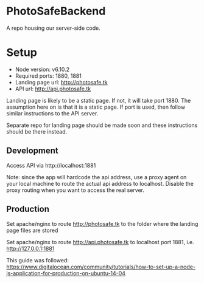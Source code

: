 # PhotoSafeBackend
A repo housing our server-side code.

# Setup
* Node version: v6.10.2
* Required ports: 1880, 1881
* Landing page url: http://photosafe.tk
* API url: http://api.photosafe.tk

Landing page is likely to be a static page. If not, it will take port 1880. The assumption here on is that it is a static page. If port is used, then follow similar instructions to the API server.

Separate repo for landing page should be made soon and these instructions should be there instead.

## Development
Access API via http://localhost:1881

Note: since the app will hardcode the api address, use a proxy agent on your local machine to route the actual api address to localhost. Disable the proxy routing when you want to access the real server.

## Production
Set apache/nginx to route http://photosafe.tk to the folder where the landing page files are stored

Set apache/nginx to route http://api.photosafe.tk to localhost port 1881, i.e. http://127.0.0.1:1881

This guide was followed: https://www.digitalocean.com/community/tutorials/how-to-set-up-a-node-js-application-for-production-on-ubuntu-14-04
